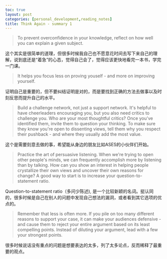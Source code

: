 ```yaml
---
toc: true
layout: post
categories: [personal_development,reading_notes]
title: Think Again - summary 1
---
```

> To prevent overconfidence in your knowledge, reflect on how well you can explain a given subject.

这个其实是很简单的道理，但很多时候我自己也不愿意花时间去写下来自己的理解，说到底还是“着急”的心态，觉得自己会了，觉得应该更快地看完一本书，学完一门课。

> It helps you focus less on proving youself - and more on improving yourself.

证明自己是重要的，但不要纠结证明是对的，而是要找到正确的方法去做事以及时刻反思而提升自己的水平。

> Build a challenge network, not just a support network. It's helpful to have cheerleaders encouraging you, but you also need critics to challenge you. Who are your most thoughtful critics? Once you've identified them, invite them to question your thinking. To make sure they know you're open to dissenting views, tell them why you respect their pushback - and where they usually add the most value.

这个是需要刻意去做的事，希望能从身边的朋友比如ASES的小伙伴们开始。

> Practice the art of persuasive listening. When we're trying to open other people's minds, we can frequently accomplish more by listening than by talking. How can you show an interest in helping people crystallize their own views and uncover their own reasons for change? A good way to start is to increase your question-to-statement ratio.

Question-to-statement ratio（多问少陈述), 是一个比较新颖的名词。挺认同的，很多时候是自己在别人的问题中发现自己想法的漏洞，或者看到其它选项的优点的。

> Remember that less is often more. If you pile on too many different reasons to support your case, it can make your audiences defensive - and cause them to reject your entire argument based on its least compelling points. Instead of diluting your argument, lead with a few your strongest points.

很多时候说话没有重点的问题是想要表达的太多，列了太多论点，反而稀释了最重要的观点。

